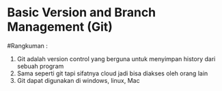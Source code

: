 # Basic Version and Branch Management (Git)
#Rangkuman :
1. Git adalah version control yang berguna untuk menyimpan history dari sebuah program
2. Sama seperti git tapi sifatnya cloud jadi bisa diakses oleh orang lain
3. Git dapat digunakan di windows, linux, Mac
